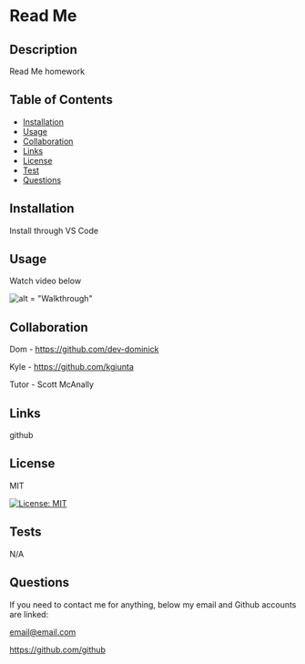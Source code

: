 # Read Me

  ## Description 
  
  Read Me homework

  ## Table of Contents 
  
  * [Installation](#Installation)
  * [Usage](#Usage)
  * [Collaboration](#Collaboration)
  * [Links](#Links)
  * [License](#License)
  * [Test](#Test)
  * [Questions](#Questions)

  ## Installation 
  
  Install through VS Code

  ## Usage 
  
  Watch video below

![alt = "Walkthrough"](./video/Untitled_%20Apr%206%2C%202022%206_36%20PM.gif)

  ## Collaboration 
  
  Dom - https://github.com/dev-dominick

  Kyle - https://github.com/kgiunta

  Tutor - Scott McAnally

  ## Links 
  
  github

  ## License 
  
  MIT

  [![License: MIT](https://img.shields.io/badge/License-MIT-yellow.svg)](https://opensource.org/licenses/MIT)

  ## Tests 
  
  N/A

  ## Questions 
  
  If you need to contact me for anything, below my email and Github accounts are linked:

  email@email.com

  https://github.com/github
 
